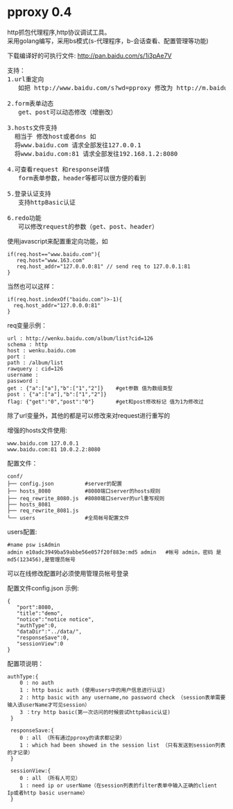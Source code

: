 pproxy 0.4
======
http抓包代理程序,http协议调试工具。  
采用golang编写，采用bs模式(s-代理程序，b-会话查看、配置管理等功能)  

下载编译好的可执行文件: <http://pan.baidu.com/s/1i3pAe7V>  


<pre>
支持：
1.url重定向
   如把 http://www.baidu.com/s?wd=pproxy 修改为 http://m.baidu.com/s?wd=pproxy
   
2.form表单动态  
   get、post可以动态修改（增删改）  
   
3.hosts文件支持
  相当于 修改host或者dns 如  
  将www.baidu.com 请求全部发往127.0.0.1  
  将www.baidu.com:81 请求全部发往192.168.1.2:8080  
  
4.可查看request 和response详情
   form表单参数，header等都可以很方便的看到
   
5.登录认证支持
   支持httpBasic认证
   
6.redo功能
   可以修改request的参数（get、post、header）
</pre>

使用javascript来配置重定向功能，如
```
if(req.host=="www.baidu.com"){
   req.host="www.163.com"
   req.host_addr="127.0.0.0:81" // send req to 127.0.0.1:81
}
```
当然也可以这样：
```
if(req.host.indexOf("baidu.com")>-1){
  req.host_addr="127.0.0.0:81"
}
```

req变量示例：
```
url : http://wenku.baidu.com/album/list?cid=126
schema : http
host : wenku.baidu.com
port : 
path : /album/list
rawquery : cid=126
username : 
password : 
get : {"a":["a"],"b":["1","2"]}    #get参数 值为数组类型
post : {"a":["a"],"b":["1","2"]}
flag: {"get":"0","post":"0"}       #get和post修改标记 值为1为修改过
```
除了url变量外，其他的都是可以修改来对request进行重写的

增强的hosts文件使用:
```
www.baidu.com 127.0.0.1
www.baidu.com:81 10.0.2.2:8080
```




配置文件：
```
conf/
├── config.json          #server的配置
├── hosts_8080           #8080端口server的hosts规则
├── req_rewrite_8080.js  #8080端口server的url重写规则
├── hosts_8081
├── req_rewrite_8081.js
└── users                #全局帐号配置文件
```

users配置:
```
#name psw isAdmin
admin e10adc3949ba59abbe56e057f20f883e:md5 admin   #帐号 admin，密码 是 md5(123456),是管理员帐号
```
可以在线修改配置时必须使用管理员帐号登录

配置文件config.json 示例:
```
{
   "port":8080,
   "title":"demo",
   "notice":"notice notice",
   "authType":0,
   "dataDir":"../data/",
   "responseSave":0,
   "sessionView":0
}
```
配置项说明：
```
authType:{
    0 : no auth
    1 : http basic auth (使用users中的用户信息进行认证)
    2 : http basic with any username,no password check （session表单需要输入该userName才可见session）
    3 ：try http basic(第一次访问的时候尝试httpBasic认证)
 }
 
 responseSave:{
    0 : all （所有通过pproxy的请求都记录）
    1 : which had been showed in the session list （只有发送到session列表的才记录）
 }
 
 sessionView:{
    0 : all （所有人可见）
    1 : need ip or userName（在session列表的filter表单中输入正确的client Ip或者http basic username）
 }
```
